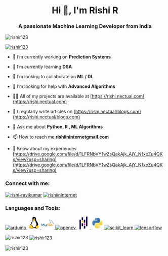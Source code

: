 <h1 align="center">Hi 👋, I'm Rishi R</h1>
<h3 align="center">A passionate Machine Learning Developer from India</h3>

<p align="left"> <img src="https://komarev.com/ghpvc/?username=rishir123&label=Profile%20views&color=0e75b6&style=flat" alt="rishir123" /> </p>

<p align="left"> <a href="https://github.com/ryo-ma/github-profile-trophy"><img src="https://github-profile-trophy.vercel.app/?username=rishir123" alt="rishir123" /></a> </p>

- 🔭 I’m currently working on **Prediction Systems**

- 🌱 I’m currently learning **DSA**

- 👯 I’m looking to collaborate on **ML / DL**

- 🤝 I’m looking for help with **Advanced Algorithms**

- 👨‍💻 All of my projects are available at [https://rishi.nectual.com](https://rishi.nectual.com)

- 📝 I regularly write articles on [https://rishi.nectual/blogs.com](https://rishi.nectual/blogs.com)

- 💬 Ask me about **Python, R , ML Algorithms**

- 📫 How to reach me **rishiininternetgmail.com**

- 📄 Know about my experiences [https://drive.google.com/file/d/1LFRNbVY1wZsQakAjk_AjY_N1xeZu4QKs/view?usp=sharing](https://drive.google.com/file/d/1LFRNbVY1wZsQakAjk_AjY_N1xeZu4QKs/view?usp=sharing)

<h3 align="left">Connect with me:</h3>
<p align="left">
<a href="https://linkedin.com/in/rishi-ravikumar" target="blank"><img align="center" src="https://raw.githubusercontent.com/rahuldkjain/github-profile-readme-generator/master/src/images/icons/Social/linked-in-alt.svg" alt="rishi-ravikumar" height="30" width="40" /></a>
<a href="https://www.leetcode.com/rishiininternet" target="blank"><img align="center" src="https://raw.githubusercontent.com/rahuldkjain/github-profile-readme-generator/master/src/images/icons/Social/leet-code.svg" alt="rishiininternet" height="30" width="40" /></a>
</p>

<h3 align="left">Languages and Tools:</h3>
<p align="left"> <a href="https://www.arduino.cc/" target="_blank" rel="noreferrer"> <img src="https://cdn.worldvectorlogo.com/logos/arduino-1.svg" alt="arduino" width="40" height="40"/> </a> <a href="https://www.linux.org/" target="_blank" rel="noreferrer"> <img src="https://raw.githubusercontent.com/devicons/devicon/master/icons/linux/linux-original.svg" alt="linux" width="40" height="40"/> </a> <a href="https://www.mysql.com/" target="_blank" rel="noreferrer"> <img src="https://raw.githubusercontent.com/devicons/devicon/master/icons/mysql/mysql-original-wordmark.svg" alt="mysql" width="40" height="40"/> </a> <a href="https://opencv.org/" target="_blank" rel="noreferrer"> <img src="https://www.vectorlogo.zone/logos/opencv/opencv-icon.svg" alt="opencv" width="40" height="40"/> </a> <a href="https://pandas.pydata.org/" target="_blank" rel="noreferrer"> <img src="https://raw.githubusercontent.com/devicons/devicon/2ae2a900d2f041da66e950e4d48052658d850630/icons/pandas/pandas-original.svg" alt="pandas" width="40" height="40"/> </a> <a href="https://www.python.org" target="_blank" rel="noreferrer"> <img src="https://raw.githubusercontent.com/devicons/devicon/master/icons/python/python-original.svg" alt="python" width="40" height="40"/> </a> <a href="https://scikit-learn.org/" target="_blank" rel="noreferrer"> <img src="https://upload.wikimedia.org/wikipedia/commons/0/05/Scikit_learn_logo_small.svg" alt="scikit_learn" width="40" height="40"/> </a> <a href="https://www.tensorflow.org" target="_blank" rel="noreferrer"> <img src="https://www.vectorlogo.zone/logos/tensorflow/tensorflow-icon.svg" alt="tensorflow" width="40" height="40"/> </a> </p>

<p><img align="left" src="https://github-readme-stats.vercel.app/api/top-langs?username=rishir123&show_icons=true&locale=en&layout=compact" alt="rishir123" /></p>

<p>&nbsp;<img align="center" src="https://github-readme-stats.vercel.app/api?username=rishir123&show_icons=true&locale=en" alt="rishir123" /></p>

<p><img align="center" src="https://github-readme-streak-stats.herokuapp.com/?user=rishir123&" alt="rishir123" /></p>
